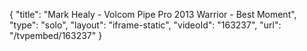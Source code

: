 {
    "title": "Mark Healy - Volcom Pipe Pro 2013 Warrior - Best Moment",
    "type": "solo",
    "layout": "iframe-static",
    "videoId": "163237",
    "url": "\/tvpembed\/163237"
}